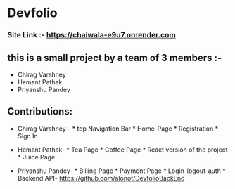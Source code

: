 # Devfolio

### Site Link :- https://chaiwala-e9u7.onrender.com

## this is a small project by a team of 3 members :-
* Chirag Varshney
* Hemant Pathak
* Priyanshu Pandey

## Contributions:
* Chirag Varshney -
      * top Navigation Bar
      * Home-Page
      * Registration
      * Sign In

* Hemant Pathak-
      * Tea Page
      * Coffee Page
      * React version of the project
      * Juice Page

* Priyanshu Pandey-
      * Billing Page
      * Payment Page
      * Login-logout-auth 
      * Backend API- https://github.com/alonot/DevfolioBackEnd


